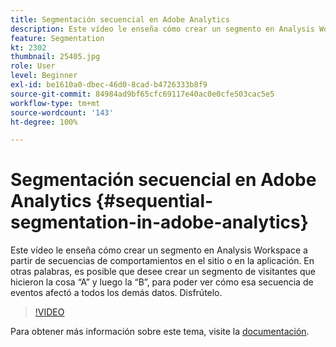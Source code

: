 ```yaml
---
title: Segmentación secuencial en Adobe Analytics
description: Este vídeo le enseña cómo crear un segmento en Analysis Workspace a partir de secuencias de comportamientos en el sitio o en la aplicación. En otras palabras, es posible que desee crear un segmento de visitantes que hicieron la cosa A y luego la B, para poder ver cómo esa secuencia de eventos afectó a todos los demás datos. Disfrútelo.
feature: Segmentation
kt: 2302
thumbnail: 25405.jpg
role: User
level: Beginner
exl-id: be1610a0-dbec-46d0-8cad-b4726333b8f9
source-git-commit: 84984ad9bf65cfc69117e40ac0e0cfe503cac5e5
workflow-type: tm+mt
source-wordcount: '143'
ht-degree: 100%

---
```


# Segmentación secuencial en Adobe Analytics {#sequential-segmentation-in-adobe-analytics}

Este vídeo le enseña cómo crear un segmento en Analysis Workspace a partir de secuencias de comportamientos en el sitio o en la aplicación. En otras palabras, es posible que desee crear un segmento de visitantes que hicieron la cosa “A” y luego la “B”, para poder ver cómo esa secuencia de eventos afectó a todos los demás datos. Disfrútelo.

>[!VIDEO](https://video.tv.adobe.com/v/25405/?quality=12&learn=on)

Para obtener más información sobre este tema, visite la [documentación](https://experienceleague.adobe.com/docs/analytics/components/segmentation/segmentation-workflow/seg-sequential-build.html?lang=es).
